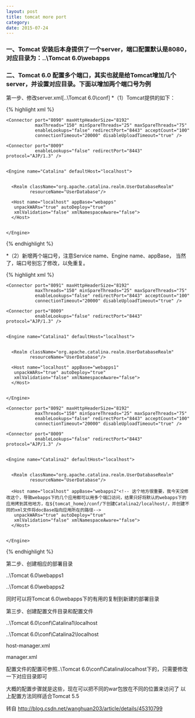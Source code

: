 ```yaml
---
layout: post
title: tomcat more port
category: 
date: 2015-07-24
---
```


### 一、Tomcat 安装后本身提供了一个server，端口配置默认是8080，对应目录为：..\Tomcat 6.0\webapps
### 二、Tomcat 6.0 配置多个端口，其实也就是给Tomcat增加几个server，并设置对应目录。下面以增加两个端口号为例
第一步、修改server.xml[..\Tomcat 6.0\conf]
*（1）Tomcat提供的如下：

{% highlight xml %}
<Service name="Catalina">  
     
    <Connector port="8090" maxHttpHeaderSize="8192"  
               maxThreads="150" minSpareThreads="25" maxSpareThreads="75"  
               enableLookups="false" redirectPort="8443" acceptCount="100"  
               connectionTimeout="20000" disableUploadTimeout="true" />  
      
    <Connector port="8009"   
               enableLookups="false" redirectPort="8443" protocol="AJP/1.3" />  
  
  
    <Engine name="Catalina" defaultHost="localhost">  
  
  
      <Realm className="org.apache.catalina.realm.UserDatabaseRealm"  
             resourceName="UserDatabase"/>  
        
      <Host name="localhost" appBase="webapps"  
       unpackWARs="true" autoDeploy="true"  
       xmlValidation="false" xmlNamespaceAware="false">                
      </Host>  
  
  
    </Engine>  
  
  
</Service>  
{% endhighlight %}

*（2）新增两个端口号，注意Service name、Engine name、appBase，
当然了，端口号别忘了修改，以免重复。

{% highlight xml %}
<Service name="Catalina1">  
     
    <Connector port="8091" maxHttpHeaderSize="8192"  
               maxThreads="150" minSpareThreads="25" maxSpareThreads="75"  
               enableLookups="false" redirectPort="8443" acceptCount="100"  
               connectionTimeout="20000" disableUploadTimeout="true" />  
      
    <Connector port="8009"   
               enableLookups="false" redirectPort="8443" protocol="AJP/1.3" />  
  
  
    <Engine name="Catalina1" defaultHost="localhost">  
  
  
      <Realm className="org.apache.catalina.realm.UserDatabaseRealm"  
             resourceName="UserDatabase"/>  
        
      <Host name="localhost" appBase="webapps1"  
       unpackWARs="true" autoDeploy="true"  
       xmlValidation="false" xmlNamespaceAware="false">                
      </Host>  
  
  
    </Engine>  
  
  
</Service>  


<Service name="Catalina2">  
     
    <Connector port="8092" maxHttpHeaderSize="8192"  
               maxThreads="150" minSpareThreads="25" maxSpareThreads="75"  
               enableLookups="false" redirectPort="8443" acceptCount="100"  
               connectionTimeout="20000" disableUploadTimeout="true" />  
      
    <Connector port="8009"   
               enableLookups="false" redirectPort="8443" protocol="AJP/1.3" />  
  
  
    <Engine name="Catalina2" defaultHost="localhost">  
  
  
      <Realm className="org.apache.catalina.realm.UserDatabaseRealm"  
             resourceName="UserDatabase"/>  
        
      <Host name="localhost" appBase="webapps2"<!-- 这个地方很重要，我今天没修改这个，导致webapps下的几个应用都可以用多个端口访问，结果只好将默认的webapps下的应用拷到其他地方，在${tomcat_home}/conf/下创建Catalina2/localhost/，并创建不同的xml文件将docBase指向应用所在的路径-->  
       unpackWARs="true" autoDeploy="true"  
       xmlValidation="false" xmlNamespaceAware="false">                
      </Host>  
  
  
    </Engine>  
  
  
</Service>  
{% endhighlight %}


第二步、创建相应的部署目录

..\Tomcat 6.0\webapps1

..\Tomcat 6.0\webapps2

同时可以将Tomcat 6.0\webapps下的有用的复制到新建的部署目录

第三步、创建配置文件目录和配置文件

..\Tomcat 6.0\conf\Catalina1\localhost

..\Tomcat 6.0\conf\Catalina2\localhost

host-manager.xml

manager.xml

配置文件的配置可参照..\Tomcat 6.0\conf\Catalina\localhost下的，只需要修改一下对应目录即可

大概的配置步骤就是这些，现在可以把不同的war包放在不同的位置来访问了
以上配置方法同样适合Tomcat 5.5


转自 http://blog.csdn.net/wanghuan203/article/details/45310799

